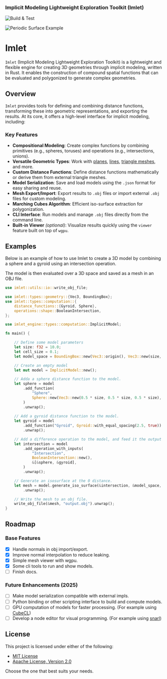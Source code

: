 ### Implicit Modeling Lightweight Exploration Toolkit (Imlet)

![Build & Test](https://github.com/joelhi/implicit-rs/actions/workflows/rust.yml/badge.svg)

![Periodic Surface Example](media/examples.png)

 # Imlet

 `Imlet` (Implicit Modeling Lightweight Exploration Toolkit) is a lightweight and flexible engine for creating 3D geometries through implicit modeling, written in Rust. 
 It enables the construction of compound spatial functions that can be evaluated and polygonized to generate complex geometries.

 ## Overview

 `Imlet` provides tools for defining and combining distance functions, transforming these into geometric representations, and exporting the results. At its core, it offers a high-level interface for implicit modeling, including:

 ### Key Features

 - **Compositional Modeling**: Create complex functions by combining primitives (e.g., spheres, toruses) and operations (e.g., intersections, unions).
 - **Versatile Geometric Types**: Work with [planes](crate::types::geometry::Plane), [lines](crate::types::geometry::Line), [triangle meshes](crate::types::geometry::Mesh), and more.
 - **Custom Distance Functions**: Define distance functions mathematically or derive them from external triangle meshes.
 - **Model Serialization**: Save and load models using the `.json` format for easy sharing and reuse.
 - **Mesh Export/Import**: Export results to `.obj` files or import external `.obj` files for custom modeling.
 - **Marching Cubes Algorithm**: Efficient iso-surface extraction for polygonization.
 - **CLI Interface**: Run models and manage `.obj` files directly from the command line.
 - **Built-in Viewer** *(optional)*: Visualize results quickly using the `viewer` feature built on top of `wgpu`.

 ## Examples
 
 Below is an example of how to use Imlet to create a 3D model by combining a sphere and a gyroid using an intersection operation.

 The model is then evaluated over a 3D space and saved as a mesh in an OBJ file.

 ```rust
 use imlet::utils::io::write_obj_file;

 use imlet::types::geometry::{Vec3, BoundingBox};
 use imlet::types::computation::{
     distance_functions::{Gyroid, Sphere},
     operations::shape::BooleanIntersection,
 };

 use imlet_engine::types::computation::ImplicitModel;

 fn main() {

     // Define some model parameters
     let size: f32 = 10.0;
     let cell_size = 0.1;
     let model_space = BoundingBox::new(Vec3::origin(), Vec3::new(size, size, size));

     // Create an empty model
     let mut model = ImplicitModel::new();

     // Adda a sphere distance function to the model.
     let sphere = model
         .add_function(
             "Sphere",
             Sphere::new(Vec3::new(0.5 * size, 0.5 * size, 0.5 * size), 0.45 * size),
         )
         .unwrap();
     
     // Add a gyroid distance function to the model.
     let gyroid = model
         .add_function("Gyroid", Gyroid::with_equal_spacing(2.5, true))
         .unwrap();

     // Add a difference operation to the model, and feed it the output of the sphere and gyroid distance functions.
     let intersection = model
         .add_operation_with_inputs(
             "Intersection",
             BooleanIntersection::new(),
             &[&sphere, &gyroid],
         )
         .unwrap();

     // Generate an isosurface at the 0 distance.
     let mesh = model.generate_iso_surface(&intersection, &model_space, cell_size)
         .unwrap();

     // Write the mesh to an obj file.
     write_obj_file(&mesh, "output.obj").unwrap();
 }
 ```

## Roadmap

### Base Features
- [x] Handle normals in obj import/export.
- [x] Improve normal interpolation to reduce leaking.
- [x] Simple mesh viewer with wgpu.
- [x] Some cli tools to run and show models.
- [ ] Finish docs.

### Future Enhancements (2025)
- [ ] Make model serialization compatible with external impls.
- [ ] Python binding or other scripting interface to build and compute models. 
- [ ] GPU computation of models for faster processing. (For example using [CubeCL](https://github.com/tracel-ai/cubecl))
- [ ] Develop a node editor for visual programming. (For example using [snarl](https://github.com/zakarumych/egui-snarl))

## License

This project is licensed under either of the following:

- [MIT License](LICENSE-MIT) 
- [Apache License, Version 2.0](LICENSE-APACHE)

Choose the one that best suits your needs.